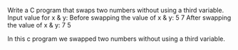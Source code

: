 Write a C program that swaps two numbers without using a third variable.
Input value for x & y:
Before swapping the value of x & y: 5 7
After swapping the value of x & y: 7 5

In this c program we swapped two numbers without using a third variable.
